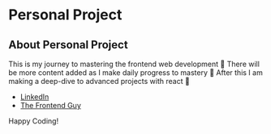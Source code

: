 # Personal Project 

## About Personal Project

This is my journey to mastering the frontend web development 💜
There will be more content added as I make daily progress to mastery 🎉
After this I am making a deep-dive to advanced projects with react 🚀

- [LinkedIn](https://www.linkedin.com/in/stephen-mangai/)
- [The Frontend Guy](https://website4devs.com/)


Happy Coding!
